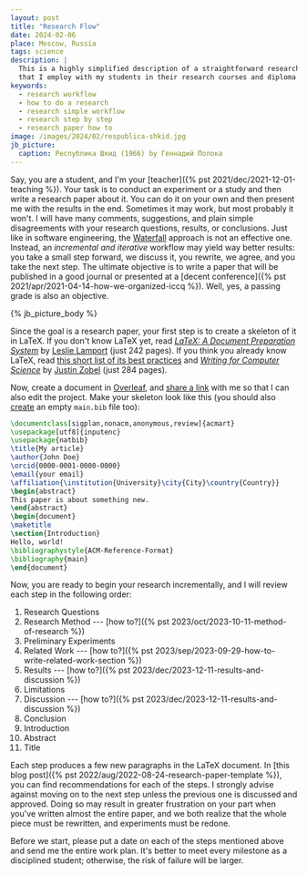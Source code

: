 ```yaml
---
layout: post
title: "Research Flow"
date: 2024-02-06
place: Moscow, Russia
tags: science
description: |
  This is a highly simplified description of a straightforward research workflow 
  that I employ with my students in their research courses and diploma projects.
keywords:
  - research workflow
  - how to do a research
  - research simple workflow
  - research step by step
  - research paper how to
image: /images/2024/02/respublica-shkid.jpg
jb_picture:
  caption: Республика Шкид (1966) by Геннадий Полока
---
```


Say, you are a student, and I'm your [teacher]({% pst 2021/dec/2021-12-01-teaching %}). 
Your task is to conduct 
an experiment or a study and then write a research paper about it. 
You can do it on your own and then present me with the results in the end. 
Sometimes it may work, but most probably it won't. I will have many comments, 
suggestions, and plain simple disagreements with your research questions, results, 
or conclusions. Just like in software engineering, the [Waterfall](https://en.wikipedia.org/wiki/Waterfall_model) approach 
is not an effective one. Instead, an _incremental and iterative_ workflow 
may yield way better results: you take a small step forward, 
we discuss it, you rewrite, we agree, and you take the next step. 
The ultimate objective is to write a paper that will be published in 
a good journal or presented at a [decent conference]({% pst 2021/apr/2021-04-14-how-we-organized-iccq %}). 
Well, yes, a passing grade is also an objective.

<!--more-->

{% jb_picture_body %}

Since the goal is a research paper, your first step is to create 
a skeleton of it in LaTeX. If you don't know LaTeX yet, 
read [_LaTeX: A Document Preparation System_](https://www.amazon.com/LaTeX-Document-Preparation-System-2nd/dp/0201529831) 
by [Leslie Lamport](https://en.wikipedia.org/wiki/Leslie_Lamport) (just 242 pages). 
If you think you already know LaTeX, 
read [this short list of its best practices](https://yegor256.github.io/latex-best-practices/main.pdf) 
and [_Writing for Computer Science_](https://link.springer.com/book/10.1007/978-1-4471-6639-9) 
by [Justin Zobel](https://scholar.google.com/citations?user=uEHvqE8AAAAJ) (just 284 pages).

Now, create a document in [Overleaf](https://overleaf.com), 
and [share a link](https://www.overleaf.com/learn/how-to/Sharing_a_project#Link_sharing) 
with me so that I can also edit the project. Make your skeleton look like 
this (you should also [create](https://www.overleaf.com/learn/how-to/Using_bibliographies_on_Overleaf) 
an empty `main.bib` file too):

```tex
\documentclass[sigplan,nonacm,anonymous,review]{acmart}
\usepackage[utf8]{inputenc}
\usepackage{natbib}
\title{My article}
\author{John Doe}
\orcid{0000-0001-0000-0000}
\email{your email}
\affiliation{\institution{University}\city{City}\country{Country}}
\begin{abstract}
This paper is about something new.
\end{abstract}
\begin{document}
\maketitle
\section{Introduction}
Hello, world!
\bibliographystyle{ACM-Reference-Format}
\bibliography{main}
\end{document}
```

Now, you are ready to begin your research incrementally, 
and I will review each step in the following order:

  1. Research Questions
  1. Research Method --- [how to?]({% pst 2023/oct/2023-10-11-method-of-research %})
  1. Preliminary Experiments
  1. Related Work --- [how to?]({% pst 2023/sep/2023-09-29-how-to-write-related-work-section %})
  1. Results --- [how to?]({% pst 2023/dec/2023-12-11-results-and-discussion %})
  1. Limitations
  1. Discussion --- [how to?]({% pst 2023/dec/2023-12-11-results-and-discussion %})
  1. Conclusion
  1. Introduction
  1. Abstract
  1. Title

Each step produces a few new paragraphs in the LaTeX document. 
In [this blog post]({% pst 2022/aug/2022-08-24-research-paper-template %}), 
you can find recommendations for each of the steps. I strongly advise against 
moving on to the next step unless the previous one is discussed and approved. 
Doing so may result in greater frustration on your part when you've 
written almost the entire paper, and we both realize that the 
whole piece must be rewritten, and experiments must be redone.

Before we start, please put a date on each of the steps mentioned above and send 
me the entire work plan. It's better to meet every milestone as a disciplined student; 
otherwise, the risk of failure will be larger.

